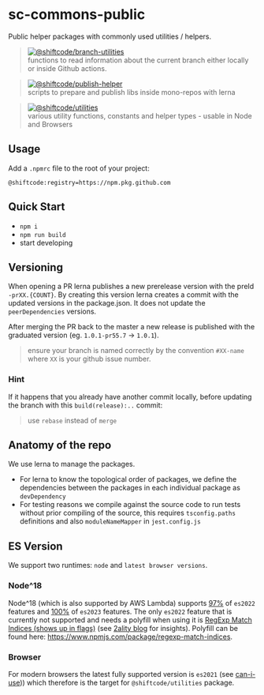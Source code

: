 # sc-commons-public

Public helper packages with commonly used utilities / helpers.


>[![@shiftcode/branch-utilities](https://img.shields.io/github/package-json/v/shiftcode/sc-commons-public?filename=packages%2Fbranch-utilities%2Fpackage.json&label=%40shiftcode%2Fbranch-utilities)](packages/branch-utilities) \
>functions to read information about the current branch either locally or inside Github actions.

 
>[![@shiftcode/publish-helper](https://img.shields.io/github/package-json/v/shiftcode/sc-commons-public?filename=packages%2Fpublish-helper%2Fpackage.json&label=%40shiftcode%2Fpublish-helper)](packages/publish-helper)\
>scripts to prepare and publish libs inside mono-repos with lerna

>[![@shiftcode/utilities](https://img.shields.io/github/package-json/v/shiftcode/sc-commons-public?filename=packages%2Futilities%2Fpackage.json&label=%40shiftcode%2Futilities)](packages/utilities)\
>various utility functions, constants and helper types - usable in Node and Browsers

## Usage
Add a `.npmrc` file to the root of your project:
```
@shiftcode:registry=https://npm.pkg.github.com
```

## Quick Start
* `npm i`
* `npm run build`
* start developing


## Versioning
When opening a PR lerna publishes a new prerelease version with the preId `-prXX.{COUNT}`.
By creating this version lerna creates a commit with the updated versions in the package.json. It does not update the `peerDependencies` versions.

After merging the PR back to the master a new release is published with the graduated version (eg. `1.0.1-pr55.7` -> `1.0.1`).

> ensure your branch is named correctly by the convention `#XX-name` where `XX` is your github issue number.

### Hint
If it happens that you already have another commit locally, before updating the branch with this `build(release):..` commit:
> use `rebase` instead of `merge`


## Anatomy of the repo

We use lerna to manage the packages.
- For lerna to know the topological order of packages, we define the dependencies between the packages in each individual package as `devDependency`
- For testing reasons we compile against the source code to run tests without prior compiling of the source, this requires `tsconfig.paths` definitions and also `moduleNameMapper` in `jest.config.js`


## ES Version
We support two runtimes: `node` and `latest browser versions`.

### Node^18
Node^18 (which is also supported by AWS Lambda) supports [97%](https://node.green/#ES2022) of `es2022` features and [100%](https://node.green/#ES2023) of `es2023` features.
The only `es2022` feature that is currently not supported and needs a polyfill when using it is
[RegExp Match Indices (shows up in flags)](https://node.green/#ES2022-features-RegExp-Match-Indices---hasIndices-----d--flag-) (see [2ality blog](https://2ality.com/2019/12/regexp-match-indices.html) for insights). 
Polyfill can be found here: https://www.npmjs.com/package/regexp-match-indices.

### Browser
For modern browsers the latest fully supported version is `es2021` (see [can-i-use](https://caniuse.com/?feats=mdn-javascript_builtins_string_replaceall,mdn-javascript_builtins_promise_any,mdn-javascript_builtins_weakref,mdn-javascript_operators_logical_or_assignment,mdn-javascript_operators_logical_and_assignment,mdn-javascript_operators_logical_nullish_assignment,mdn-javascript_grammar_numeric_separators,mdn-javascript_builtins_finalizationregistry)))
which therefore is the target for `@shiftcode/utilities` package.
